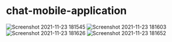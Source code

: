 # chat-mobile-application
![Screenshot 2021-11-23 181545](https://user-images.githubusercontent.com/71004640/143026575-56f7c2d5-a39d-4feb-bdfa-254cfa376dc2.png)
![Screenshot 2021-11-23 181603](https://user-images.githubusercontent.com/71004640/143026608-b23f5353-db4f-4791-af1f-0418b0659c0a.png)
![Screenshot 2021-11-23 181626](https://user-images.githubusercontent.com/71004640/143026642-c138548d-6bf3-4289-b1cb-e70fb3b914c7.png)
![Screenshot 2021-11-23 181652](https://user-images.githubusercontent.com/71004640/143026666-36c7581b-4fa4-43e0-a9f8-db52b50410ab.png)
